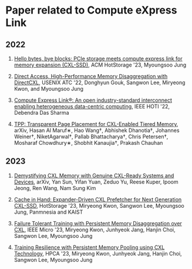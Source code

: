 # Paper related to Compute eXpress Link

## 2022

1. [Hello bytes, bye blocks: PCIe storage meets compute express link for memory expansion (CXL-SSD)](https://dl.acm.org/doi/pdf/10.1145/3538643.3539745?casa_token=j_Dp-tl6YdMAAAAA:zPmUQgeE4_EchiNHad7idHsZoL1xxWDNLB3ajXxKY6cugBCuTuMkgvfrEhA7m1pBLxaFEgOP1MhrVw), ACM HotStorage '23, Myoungsoo Jung

2. [Direct Access, High-Performance Memory Disaggregation with DirectCXL](https://www.usenix.org/system/files/atc22-gouk.pdf), USENIX ATC '22, Donghyun Gouk, Sangwon Lee, Miryeong Kwon, and Myoungsoo Jung

3. [Compute Express Link®: An open industry-standard interconnect enabling heterogeneous data-centric computing](https://ieeexplore.ieee.org/stamp/stamp.jsp?arnumber=9912551&casa_token=V0ffDEN4NzMAAAAA:0nfd_0LNMNc54N-kTMpehjWkTbqUIv23a0dKu6ZPV8ABiwtf_kgV0uFZIR3ERzha6L_63SDGeg), IEEE HOTI '22, Debendra Das Sharma 

4. [TPP: Transparent Page Placement for CXL-Enabled Tiered Memory](https://arxiv.org/pdf/2206.02878.pdf), arXiv, Hasan Al Maruf∗, Hao Wang†, Abhishek Dhanotia†, Johannes Weiner†, NiketAgarwal†, Pallab Bhattacharya†, Chris Petersen†, Mosharaf Chowdhury∗, Shobhit Kanaujia†, Prakash Chauhan

## 2023

1. [Demystifying CXL Memory with Genuine CXL-Ready Systems and Devices](https://arxiv.org/pdf/2303.15375.pdf), arXiv, Yan Sun, Yifan Yuan, Zeduo Yu, Reese Kuper, Ipoom Jeong, Ren Wang, Nam Sung Kim

2. [Cache in Hand: Expander-Driven CXL Prefetcher for Next Generation CXL-SSD](https://www.hotstorage.org/2023/accepted.html), HotStorage '23, Miryeong Kwon, Sangwon Lee, Myoungsoo Jung, Panmnesia and KAIST

3. [Failure Tolerant Training with Persistent Memory Disaggregation over CXL](https://arxiv.org/pdf/2301.07492.pdf), IEEE Micro '23, Miryeong Kwon, Junhyeok Jang, Hanjin Choi, Sangwon Lee, Myoungsoo Jung

4. [Training Resilience with Persistent Memory Pooling using CXL Technology](https://hcm-workshop.github.io/doc/extended-abstract-jhjang.pdf), HPCA '23, Miryeong Kwon, Junhyeok Jang, Hanjin Choi, Sangwon Lee, Myoungsoo Jung
